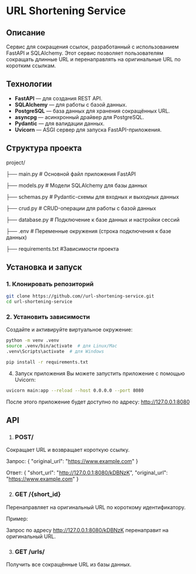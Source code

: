 # URL Shortening Service

## Описание

Сервис для сокращения ссылок, разработанный с использованием FastAPI и SQLAlchemy. Этот сервис позволяет пользователям сокращать длинные URL и перенаправлять на оригинальные URL по коротким ссылкам.

## Технологии

- **FastAPI** — для создания REST API.
- **SQLAlchemy** — для работы с базой данных.
- **PostgreSQL** — база данных для хранения сокращённых URL.
- **asyncpg** — асинхронный драйвер для PostgreSQL.
- **Pydantic** — для валидации данных.
- **Uvicorn** — ASGI сервер для запуска FastAPI-приложения.

## Структура проекта

project/

├── main.py # Основной файл приложения 
FastAPI 

├── models.py # Модели SQLAlchemy для базы данных 

├── schemas.py # Pydantic-схемы для входных и выходных данных

├── crud.py # CRUD-операции для работы с базой данных

├── database.py # Подключение к базе данных и настройки сессий 

├── .env # Переменные окружения (строка подключения к базе данных)

├── requirements.txt #Зависимости проекта


## Установка и запуск

### 1. Клонировать репозиторий

```bash
git clone https://github.com//url-shortening-service.git
cd url-shortening-service
```

### 2. Установить зависимости
Создайте и активируйте виртуальное окружение:
```bash
python -m venv .venv
source .venv/bin/activate  # для Linux/Mac
.venv\Scripts\activate  # для Windows
```

```bash
pip install -r requirements.txt
```

4. Запуск приложения
Вы можете запустить приложение с помощью Uvicorn:

```bash
uvicorn main:app --reload --host 0.0.0.0 --port 8080
```
После этого приложение будет доступно по адресу: http://127.0.0.1:8080

## API

1. ### POST/

Сокращает URL и возвращает короткую ссылку.

Запрос:
{
  "original_url": "https://www.example.com"
}

Ответ:
{
  "short_url": "http://127.0.0.1:8080/kDBNzK",
  "original_url": "https://www.example.com"
}

2. ### GET /{short_id}
Перенаправляет на оригинальный URL по короткому идентификатору.

Пример:

Запрос по адресу http://127.0.0.1:8080/kDBNzK перенаправит на оригинальный URL.

3. ### GET /urls/
Получить все сокращённые URL из базы данных.